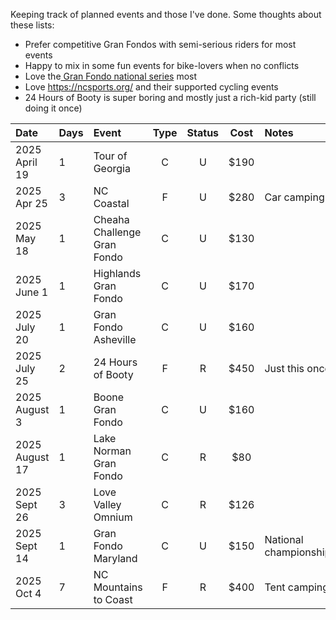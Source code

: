 Keeping track of planned events and those I've done. Some thoughts about these lists:

- Prefer competitive Gran Fondos with semi-serious riders for most events
- Happy to mix in some fun events for bike-lovers when no conflicts
- Love the[ Gran Fondo national series](https://www.granfondonationalseries.com/gfns-events-2025?utm_source=chatgpt.com) most
- Love https://ncsports.org/ and their supported cycling events
- 24 Hours of Booty is super boring and mostly just a rich-kid party (still doing it once)

| Date           | Days | Event                       | Type | Status | Cost | Notes                  |
| :------------- | :--- | :-------------------------- | :--: | :----: | :--: | :--------------------- |
| 2025 April 19  | 1    | Tour of Georgia             |  C   |   U    | $190 |                        |
| 2025 Apr 25    | 3    | NC Coastal                  |  F   |   U    | $280 | Car camping            |
| 2025 May 18    | 1    | Cheaha Challenge Gran Fondo |  C   |   U    | $130 |                        |
| 2025 June 1    | 1    | Highlands Gran Fondo        |  C   |   U    | $170 |                        |
| 2025 July 20   | 1    | Gran Fondo Asheville        |  C   |   U    | $160 |                        |
| 2025 July 25   | 2    | 24 Hours of Booty           |  F   |   R    | $450 | Just this once         |
| 2025 August 3  | 1    | Boone Gran Fondo            |  C   |   U    | $160 |                        |
| 2025 August 17 | 1    | Lake Norman Gran Fondo      |  C   |   R    | $80  |                        |
| 2025 Sept 26   | 3    | Love Valley Omnium          |  C   |   R    | $126 |                        |
| 2025 Sept 14   | 1    | Gran Fondo Maryland         |  C   |   U    | $150 | National championships |
| 2025 Oct 4     | 7    | NC Mountains to Coast       |  F   |   R    | $400 | Tent camping           |
